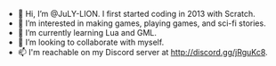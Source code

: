 - 👋 Hi, I’m @JuLY-LION. I first started coding in 2013 with Scratch.
- 👀 I’m interested in making games, playing games, and sci-fi stories.
- 🌱 I’m currently learning Lua and GML.
- 🛃 I’m looking to collaborate with myself.
- 📫 I'm reachable on my Discord server at http://discord.gg/jRguKc8.

<!---
JuLY-LION/JuLY-LION is a ✨ special ✨ repository because its `README.md` (this file) appears on your GitHub profile.
You can click the Preview link to take a look at your changes.
--->
